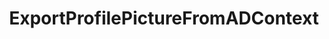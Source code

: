 ---
optionsClassName: ExportProfilePictureFromADConfig
optionsClassFullName: MigrationTools._EngineV1.Configuration.Processing.ExportProfilePictureFromADConfig
configurationSamples:
- name: default
  description: 
  code: >-
    {
      "$type": "ExportProfilePictureFromADConfig",
      "Enabled": false,
      "Domain": null,
      "Username": null,
      "Password": null,
      "PictureEmpIDFormat": null
    }
  sampleFor: MigrationTools._EngineV1.Configuration.Processing.ExportProfilePictureFromADConfig
description: Downloads corporate images and updates TFS/Azure DevOps profiles
className: ExportProfilePictureFromADContext
typeName: Processors
architecture: v1
options:
- parameterName: Domain
  type: String
  description: The source domain where the pictures should be exported.
  defaultValue: String.Empty
- parameterName: Enabled
  type: Boolean
  description: missng XML code comments
  defaultValue: missng XML code comments
- parameterName: Password
  type: String
  description: The password of the user that is used to export the pictures.
  defaultValue: String.Empty
- parameterName: PictureEmpIDFormat
  type: String
  description: 'TODO: You wpuld need to customise this for your system. Clone repo and run in Debug'
  defaultValue: String.Empty
- parameterName: Username
  type: String
  description: The user name of the user that is used to export the pictures.
  defaultValue: String.Empty

redirectFrom: []
layout: reference
toc: true
permalink: /Reference2/v1/Processors/ExportProfilePictureFromADContext/
title: ExportProfilePictureFromADContext
categories:
- Processors
- v1

---
